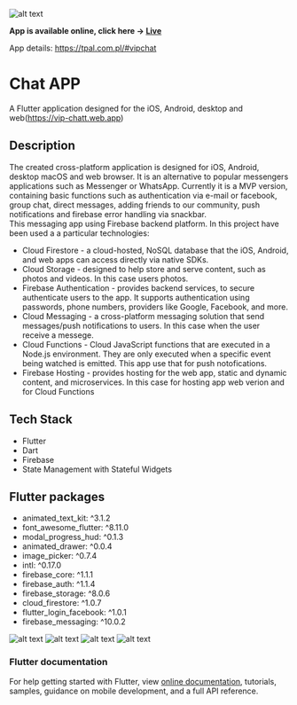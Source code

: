 ![alt text](https://i.ibb.co/mXpRLzb/image-3.png)

<strong>App is available online, click here -> [Live](https://vip-chatt.web.app)</strong>  <br>

App details: https://tpal.com.pl/#vipchat

# Chat APP

A Flutter application designed for the iOS, Android, desktop and web(https://vip-chatt.web.app)

## Description

The created cross-platform application is designed for iOS, Android, desktop macOS and web browser. It is an alternative to popular messengers applications such as Messenger or WhatsApp. Currently it is a MVP version, containing basic functions such as authentication via e-mail or facebook, group chat, direct messages, adding friends to our community, push notifications and firebase error handling via snackbar.
<br>
This messaging app using Firebase backend platform. In this project have been used a a particular technologies:

- Cloud Firestore - a cloud-hosted, NoSQL database that the iOS, Android, and web apps can access directly via native SDKs.
- Cloud Storage - designed to help store and serve content, such as photos and videos. In this case users photos.
- Firebase Authentication - provides backend services, to secure authenticate users to the app. It supports authentication using passwords, phone numbers, providers like Google, Facebook, and more.
- Cloud Messaging - a cross-platform messaging solution that send messages/push notifications to users. In this case when the user receive a messege.
- Cloud Functions - Cloud JavaScript functions that are executed in a Node.js environment. They are only executed when a specific event being watched is emitted. This app use that for push notofications.
- Firebase Hosting - provides hosting for the web app, static and dynamic content, and microservices. In this case for hosting app web verion and for Cloud Functions

## Tech Stack

- Flutter
- Dart
- Firebase
- State Management with Stateful Widgets

## Flutter packages

- animated_text_kit: ^3.1.2
- font_awesome_flutter: ^8.11.0
- modal_progress_hud: ^0.1.3
- animated_drawer: ^0.0.4
- image_picker: ^0.7.4
- intl: ^0.17.0
- firebase_core: ^1.1.1
- firebase_auth: ^1.1.4
- firebase_storage: ^8.0.6
- cloud_firestore: ^1.0.7
- flutter_login_facebook: ^1.0.1
- firebase_messaging: ^10.0.2

![alt text](https://i.ibb.co/PjQTxST/Zrzut-ekranu-2021-06-19-o-12-00-13.png)
![alt text](https://i.ibb.co/bzmdvfZ/Zrzut-ekranu-2021-06-19-o-12-00-47.png)
![alt text](https://i.ibb.co/3v3xCFM/Zrzut-ekranu-2021-06-19-o-12-01-21.png)
![alt text](https://i.ibb.co/dMrG1z8/Zrzut-ekranu-2021-06-19-o-12-01-58.png)


### Flutter documentation
For help getting started with Flutter, view
[online documentation](https://flutter.dev/docs), tutorials,
samples, guidance on mobile development, and a full API reference.

